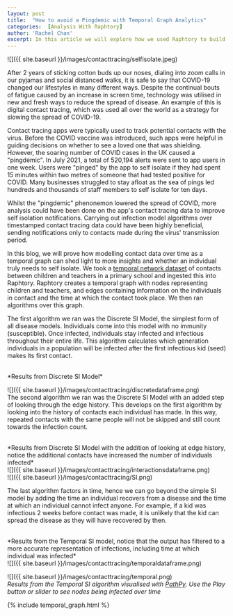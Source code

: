 ```yaml
---
layout: post
title:  "How to avoid a Pingdemic with Temporal Graph Analytics"
categories:  [Analysis With Raphtory]
author: 'Rachel Chan'
excerpt: In this article we will explore how we used Raphtory to build an accurate contact tracing infection model.
---
```

![]({{ site.baseurl }}/images/contacttracing/selfisolate.jpeg)

After 2 years of sticking cotton buds up our noses, dialing into zoom calls in our pyjamas and social distanced walks, it is safe to say that COVID-19 changed our lifestyles in many different ways. Despite the continual bouts of fatigue caused by an increase in screen time, technology was utilised in new and fresh ways to reduce the spread of disease. An example of this is digital contact tracing, which was used all over the world as a strategy for slowing the spread of COVID-19. 

Contact tracing apps were typically used to track potential contacts with the virus. Before the COVID vaccine was introduced, such apps were helpful in guiding decisions on whether to see a loved one that was shielding. However, the soaring number of COVID cases in the UK caused a "pingdemic". In July 2021, a total of 520,194 alerts were sent to app users in one week. Users were "pinged" by the app to self isolate if they had spent 15 minutes within two metres of someone that had tested positive for COVID. Many businesses struggled to stay afloat as the sea of pings led hundreds and thousands of staff members to self isolate for ten days. 

Whilst the "pingdemic" phenonemon lowered the spread of COVID, more analysis could have been done on the app's contact tracing data to improve self isolation notifications. Carrying out infection model algorithms over timestamped contact tracing data could have been highly beneficial, sending notifications only to contacts made during the virus' transmission period.

In this blog, we will prove how modelling contact data over time as a temporal graph can shed light to more insights and whether an individual truly needs to self isolate. We took a <a target="_blank" href='http://www.sociopatterns.org/datasets/primary-school-temporal-network-data/'>temporal network dataset</a> of contacts between children and teachers in a primary school and ingested this into Raphtory. Raphtory creates a temporal graph with nodes representing children and teachers, and edges containing information on the individuals in contact and the time at which the contact took place. We then ran algorithms over this graph. 

The first algorithm we ran was the Discrete SI Model, the simplest form of all disease models. Individuals come into this model with no immunity (susceptible). Once infected, individuals stay infected and infectious throughout their entire life. This algorithm calculates which generation individuals in a population will be infected after the first infectious kid (seed) makes its first contact.

<br>
*Results from Discrete SI Model*

![]({{ site.baseurl }}/images/contacttracing/discretedataframe.png)
<br>
The second algorithm we ran was the Discrete SI Model with an added step of looking through the edge history. This develops on the first algorithm by looking into the history of contacts each individual has made. In this way, repeated contacts with the same people will not be skipped and still count towards the infection count.

<br>
*Results from Discrete SI Model with the addition of looking at edge history, notice the additional contacts have increased the number of individuals infected*
<br>
![]({{ site.baseurl }}/images/contacttracing/interactionsdataframe.png)
<br>
![]({{ site.baseurl }}/images/contacttracing/SI.png)

The last algorithm factors in time, hence we can go beyond the simple SI model by adding the time an individual recovers from a disease and the time at which an individual cannot infect anyone. For example, if a kid was infectious 2 weeks before contact was made, it is unlikely that the kid can spread the disease as they will have recovered by then. 

<br>
*Results from the Temporal SI model, notice that the output has filtered to a more accurate representation of infections, including time at which individual was infected*
<br>
![]({{ site.baseurl }}/images/contacttracing/temporaldataframe.png)

![]({{ site.baseurl }}/images/contacttracing/temporal.png)
<br>
*Results from the Temporal SI algorithm visualised with <a href="https://www.pathpy.net/" target="_blank">PathPy</a>. Use the Play button or slider to see nodes being infected over time*

<div>
{% include temporal_graph.html %}
</div>